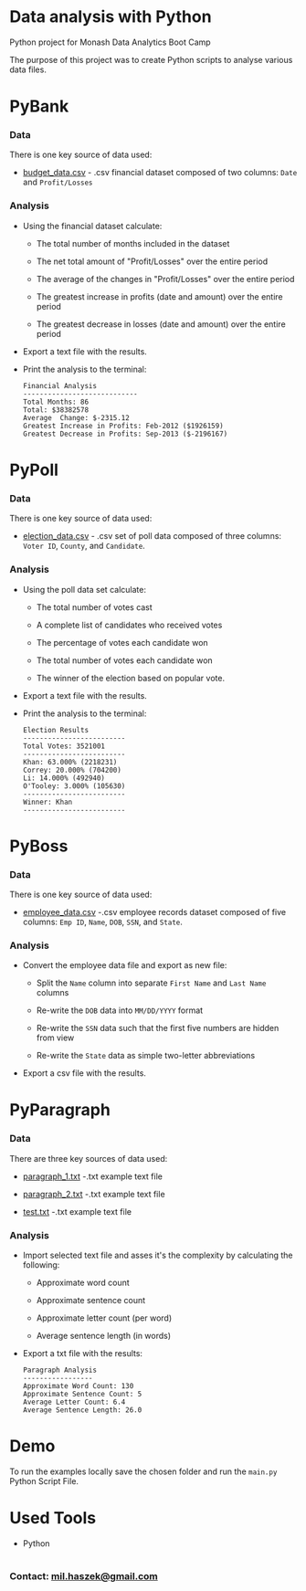 # Data analysis with Python
Python project for Monash Data Analytics Boot Camp

The purpose of this project was to create Python scripts to analyse various data files.

   

# PyBank

### Data

There is one key source of data used:

* [budget_data.csv](PyBank/Resources/budget_data.csv) - .csv financial dataset composed of two columns: `Date` and `Profit/Losses`

### Analysis

* Using the financial dataset calculate:

  * The total number of months included in the dataset

  * The net total amount of "Profit/Losses" over the entire period

  * The average of the changes in "Profit/Losses" over the entire period

  * The greatest increase in profits (date and amount) over the entire period

  * The greatest decrease in losses (date and amount) over the entire period

* Export a text file with the results.

* Print the analysis to the terminal:

  ```text
  Financial Analysis
  ----------------------------
  Total Months: 86
  Total: $38382578
  Average  Change: $-2315.12
  Greatest Increase in Profits: Feb-2012 ($1926159)
  Greatest Decrease in Profits: Sep-2013 ($-2196167)
  ```


# PyPoll

### Data

There is one key source of data used:

* [election_data.csv](PyPoll/Resources/election_data.csv) - .csv set of poll data composed of three columns: `Voter ID`, `County`, and `Candidate`.

### Analysis

* Using the poll data set calculate:

  * The total number of votes cast

  * A complete list of candidates who received votes

  * The percentage of votes each candidate won

  * The total number of votes each candidate won

  * The winner of the election based on popular vote.

* Export a text file with the results.

* Print the analysis to the terminal:

  ```text
  Election Results
  -------------------------
  Total Votes: 3521001
  -------------------------
  Khan: 63.000% (2218231)
  Correy: 20.000% (704200)
  Li: 14.000% (492940)
  O'Tooley: 3.000% (105630)
  -------------------------
  Winner: Khan
  -------------------------
  ```


# PyBoss

### Data

There is one key source of data used:

* [employee_data.csv](PyBoss/Resources/employee_data.csv) -.csv employee records dataset composed of five columns: `Emp ID`, `Name`, `DOB`, `SSN`, and `State`.

### Analysis

* Convert the employee data file and export as new file:

  * Split the `Name` column into separate `First Name` and `Last Name` columns

  * Re-write the `DOB` data into `MM/DD/YYYY` format

  * Re-write the `SSN` data such that the first five numbers are hidden from view

  * Re-write the `State` data as simple two-letter abbreviations

* Export a csv file with the results.


# PyParagraph

### Data

There are three key sources of data used:

* [paragraph_1.txt](PyParagraph/Resources/paragraph_1.txt) -.txt example text file

* [paragraph_2.txt](PyParagraph/Resources/paragraph_2.txt) -.txt example text file

* [test.txt](PyParagraph/Resources/test.txt) -.txt example text file

### Analysis

* Import selected text file and asses it's the complexity by calculating the following:

  * Approximate word count

  * Approximate sentence count

  * Approximate letter count (per word)

  * Average sentence length (in words)

* Export a txt file with the results:

  ```output
  Paragraph Analysis
  -----------------
  Approximate Word Count: 130
  Approximate Sentence Count: 5
  Average Letter Count: 6.4
  Average Sentence Length: 26.0
  ```


# Demo

To run the examples locally save the chosen folder and run the `main.py` Python Script File.


# Used Tools
 * Python


#

### Contact: mil.haszek@gmail.com